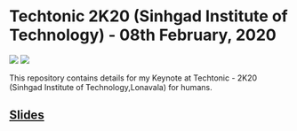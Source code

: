 # Techtonic 2K20 (Sinhgad Institute of Technology) - 08th February, 2020
 [![](https://img.shields.io/github/license/sourcerer-io/hall-of-fame.svg?colorB=ff0000)](https://github.com/akshaybahadur21/Emojinator/blob/master/LICENSE.md)  [![](https://img.shields.io/badge/Akshay-Bahadur-brightgreen.svg?colorB=ff0000)](https://akshaybahadur.com)

This repository contains details for my Keynote at Techtonic - 2K20 (Sinhgad Institute of Technology,Lonavala) for humans.

## [Slides](https://docs.google.com/presentation/d/1L-LZdF5uyhiOPhtgOH5wuC66uZ77Cx1m1s0kxlxD7es/edit?usp=sharing)
